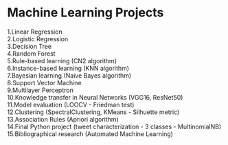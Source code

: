 # Machine Learning Projects

1.Linear Regression\
2.Logistic Regression\
3.Decision Tree\
4.Random Forest\
5.Rule-based learning (CN2 algorithm)\
6.Instance-based learning (KNN algorithm)\
7.Bayesian learning (Naive Bayes algorithm)\
8.Support Vector Machine\
9.Multilayer Perceptron\
10.Knowledge transfer in Neural Networks (VGG16, ResNet50)\
11.Model evaluation (LOOCV - Friedman test)\
12.Clustering (SpectralClustering, KMeans - Silhuette metric)\
13.Association Rules (Apriori algorithm)\
14.Final Python project (tweet characterization - 3 classes - MultinomialNB)\
15.Bibliographical research (Automated Machine Learning)
